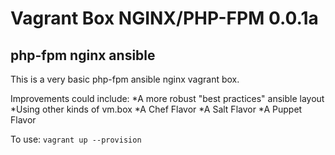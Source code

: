 Vagrant Box NGINX/PHP-FPM 0.0.1a
======================


## php-fpm nginx ansible 

This is a very basic php-fpm ansible nginx vagrant box.  

Improvements could include:
*A more robust "best practices" ansible layout
*Using other kinds of vm.box
*A Chef Flavor
*A Salt Flavor
*A Puppet Flavor 

To use: `vagrant up --provision`
